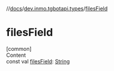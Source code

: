 //[docs](../../index.md)/[dev.inmo.tgbotapi.types](index.md)/[filesField](files-field.md)



# filesField  
[common]  
Content  
const val [filesField](files-field.md): [String](https://kotlinlang.org/api/latest/jvm/stdlib/kotlin/-string/index.html)  



